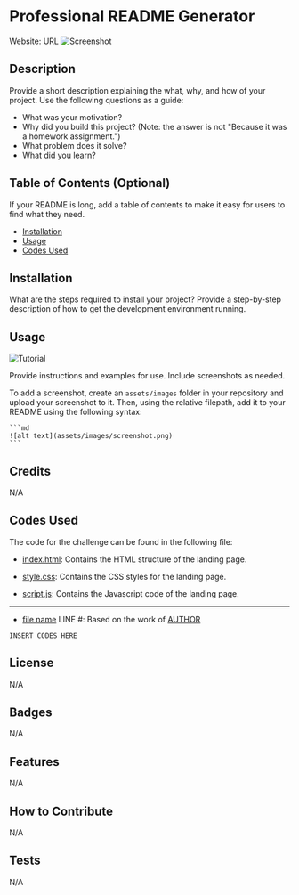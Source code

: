 # Professional README Generator

Website: URL
![Screenshot](assets/images/png)

## Description

Provide a short description explaining the what, why, and how of your project. Use the following questions as a guide:

- What was your motivation?
- Why did you build this project? (Note: the answer is not "Because it was a homework assignment.")
- What problem does it solve?
- What did you learn?

## Table of Contents (Optional)

If your README is long, add a table of contents to make it easy for users to find what they need.

- [Installation](#installation)
- [Usage](#usage)
- [Codes Used](#codes_used)

## Installation

What are the steps required to install your project? Provide a step-by-step description of how to get the development environment running.

## Usage

![Tutorial](assets/images/video)

Provide instructions and examples for use. Include screenshots as needed.

To add a screenshot, create an `assets/images` folder in your repository and upload your screenshot to it. Then, using the relative filepath, add it to your README using the following syntax:

    ```md
    ![alt text](assets/images/screenshot.png)
    ```

## Credits

N/A

## Codes Used

The code for the challenge can be found in the following file:

- [index.html](/src/index.html): Contains the HTML structure of the landing page.

- [style.css](/src/style.css): Contains the CSS styles for the landing page.

- [script.js](/src/script.js): Contains the Javascript code of the landing page.

-----------

- [file name](/src/file) LINE #: Based on the work of [AUTHOR](URL)

```
INSERT CODES HERE
```

## License

N/A

## Badges

N/A

## Features

N/A

## How to Contribute

N/A

## Tests

N/A